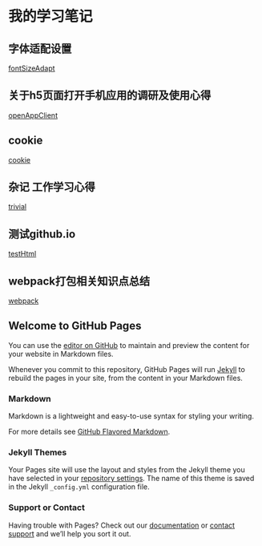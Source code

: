 # 我的学习笔记

## 字体适配设置 
[fontSizeAdapt](https://loveLittleMonkey.github.io/fontSizeAdapt)
## 关于h5页面打开手机应用的调研及使用心得 
[openAppClient](https://loveLittleMonkey.github.io/openAppClient)
## cookie
[cookie](https://loveLittleMonkey.github.io/cookie)
## 杂记 工作学习心得
[trivial](https://loveLittleMonkey.github.io/trivial)
## 测试github.io
[testHtml](https://loveLittleMonkey.github.io/testHtml)
## webpack打包相关知识点总结
[webpack](https://loveLittleMonkey.github.io/webpack)


## Welcome to GitHub Pages

You can use the [editor on GitHub](https://github.com/loveLittleMonkey/loveLittleMonkey.github.io/edit/master/index.md) to maintain and preview the content for your website in Markdown files.

Whenever you commit to this repository, GitHub Pages will run [Jekyll](https://jekyllrb.com/) to rebuild the pages in your site, from the content in your Markdown files.

### Markdown

Markdown is a lightweight and easy-to-use syntax for styling your writing. 

For more details see [GitHub Flavored Markdown](https://guides.github.com/features/mastering-markdown/).

### Jekyll Themes

Your Pages site will use the layout and styles from the Jekyll theme you have selected in your [repository settings](https://github.com/loveLittleMonkey/loveLittleMonkey.github.io/settings). The name of this theme is saved in the Jekyll `_config.yml` configuration file.

### Support or Contact

Having trouble with Pages? Check out our [documentation](https://help.github.com/categories/github-pages-basics/) or [contact support](https://github.com/contact) and we’ll help you sort it out.
